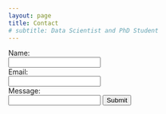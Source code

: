 ```yaml
---
layout: page
title: Contact
# subtitle: Data Scientist and PhD Student
---
```


<script src="assets/js/jquery.min.js"></script>
<script type="text/javascript">var submitted=false;</script>
<script type="text/javascript">
$('#gform').on('submit', function(e) {
  $('#gform *').fadeOut(2000);
  $('#gform').prepend('Your submission has been processed. We will get in touch soon!');
  });
</script>

<form name="gform" id="gform" enctype="text/plain" action="https://docs.google.com/forms/d/e/1FAIpQLSdi62jROrimTz7VHFQvCn8LQkxtLCFDrWrhidy4zE0YzhQwIA/formResponse?" target="hidden_iframe" onsubmit="submitted=true;">
  Name:<br>
  <input type="text" name="entry.1774498490" id="entry.1774498490"><br>
  Email:<br>
  <input type="text" name="entry.90651633" id="entry.90651633"><br>
  Message:<br>
  <input type="text" name="entry.169648525" id="entry.169648525">
  <input type="submit" value="Submit">
</form>

<iframe name="hidden_iframe" id="hidden_iframe" style="display:none;" onload="if(submitted) {}"></iframe>
